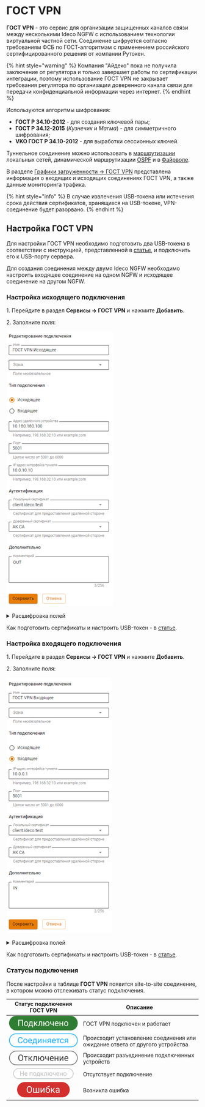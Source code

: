 # ГОСТ VPN

**ГОСТ VPN** - это сервис для организации защищенных каналов связи между несколькими Ideco NGFW с использованием технологии виртуальной частной сети. Соединение шифруется согласно требованиям ФСБ по ГОСТ-алгоритмам с применением российского сертифицированного решения от компании Рутокен.

{% hint style="warning" %}
Компания "Айдеко" пока не получила заключение от регулятора и только завершает работы по сертификации интеграции, поэтому использование ГОСТ VPN не закрывает требования регулятора по организации доверенного канала связи для передачи конфиденциальной информации через интернет.
{% endhint %}

Используются алгоритмы шифрования:

* **ГОСТ Р 34.10-2012** - для создания ключевой пары;
* **ГОСТ Р 34.12-2015** (*Кузнечик* и *Магма*) - для симметричного шифрования;
* **VKO ГОСТ Р 34.10-2012** - для выработки сессионных ключей.

Туннельное соединение можно использовать в [маршрутизации](/settings/services/routing.md) локальных сетей, динамической маршрутизации [OSPF](/settings/services/ospf.md) и в [Файрволе](/settings/access-rules/firewall.md).

В разделе [Графики загруженности -> ГОСТ VPN](/settings/monitor/workload-schedule.md#gost-vpn) представлена информация о входящих и исходящих соединениях ГОСТ VPN, а также данные мониторинга трафика.

{% hint style="info" %}
В случае извлечения USB-токена или истечения срока действия сертификатов, хранящихся на USB-токене, VPN-соединение будет разорвано.
{% endhint %}

## Настройка ГОСТ VPN

Для настройки ГОСТ VPN необходимо подготовить два USB-токена в соответствии с инструкцией, представленной в [статье](/settings/services/usb_tokens.md), и подключить его к USB-порту сервера.

Для создания соединения между двумя Ideco NGFW необходимо настроить входящее соединение на одном NGFW и исходящее соединение на другом NGFW.

### Настройка исходящего подключения

1\. Перейдите в раздел **Сервисы -> ГОСТ VPN** и нажмите **Добавить**.

2\. Заполните поля:

![](/.gitbook/assets/gost-vpn.png)

<details>

<summary>Расшифровка полей</summary>

* **Имя** - максимальное количество символов - 42;
* **Зона** - выберите зону, в которую нужно добавить подключение, или оставьте поле пустым;
* **Тип подключения** - выберите **Исходящее**;
* **Адрес удаленного устройства** - введите доменное имя другого Ideco NGFW или его белый IP-адрес;
* **Порт** - введите порт в диапазоне от 5001 до 6000;
* **IP-адрес интерфейса туннеля** - укажите IP-адрес интерфейса туннеля, который будет использоваться для маршрутизации данных на сетевом уровне;
* **Локальный сертификат** - выберите локальный сертификат настраиваемого устройства, который содержит приватный ключ и хранится на USB-токене;
* **Доверенный сертификат** - выберите доверенный сертификат, который хранится на том же USB-токене, где находится локальный сертификат.

</details>

Как подготовить сертификаты и настроить USB-токен - в [статье](/settings/services/usb_tokens.md).

### Настройка входящего подключения

1\. Перейдите в раздел **Сервисы -> ГОСТ VPN** и нажмите **Добавить**.

2\. Заполните поля:

![](/.gitbook/assets/gost-vpn1.png)

<details>
<summary>Расшифровка полей</summary>

* **Имя** - максимальное количество символов - 42;
* **Зона** - выберите зону, в которую нужно добавить подключение, или оставьте поле пустым;
* **Тип подключения** - выберите **Входящее**;
* **IP-адрес интерфейса туннеля** - укажите IP-адрес интерфейса туннеля, который будет использоваться для маршрутизации данных на сетевом уровне;
* **Порт** - введите порт в диапазоне от 5001 до 6000;
* **Локальный сертификат** - выберите локальный сертификат настраиваемого устройства, который содержит приватный ключ и хранится на USB-токене;
* **Доверенный сертификат** - выберите доверенный сертификат, который хранится на том же USB-токене, где находится локальный сертификат.

</details>

Как подготовить сертификаты и настроить USB-токен - в [статье](/settings/services/usb_tokens.md).

### Статусы подключения

После настройки в таблице **ГОСТ VPN** появится site-to-site соединение, в котором можно отслеживать статус подключения.

<table><thead><tr><th width="180" align="center">Статус подключения ГОСТ VPN</th><th>Описание</th></tr></thead><tbody><tr><td align="center"><img src="/.gitbook/assets/gost-vpn-connect.png" alt="icon-tokens-green.png" data-size="line"></td><td>ГОСТ VPN подключен и работает</td></tr><tr><td align="center"><img src="/.gitbook/assets/gost-vpn-connecting.png" alt="icon-tokens-grey.png" data-size="line"></td><td>Происходит установление соединения или ожидание ответа от другого устройства</td></tr><tr><td align="center"><img src="/.gitbook/assets/gost-vpn-disable.png" alt="icon-tokens-error.png" data-size="line"></td><td>Происходит разъединение подключенных устройств</td></tr><tr><td align="center"><img src="/.gitbook/assets/gost-vpn-not-connect.png" alt="icon-tokens-error.png" data-size="line"></td><td>Отсутствует подключение</td></tr><tr><td align="center"><img src="/.gitbook/assets/gost-vpn-error.png" alt="icon-tokens-error.png" data-size="line"></td><td>Возникла ошибка</td></tr></tbody></table>